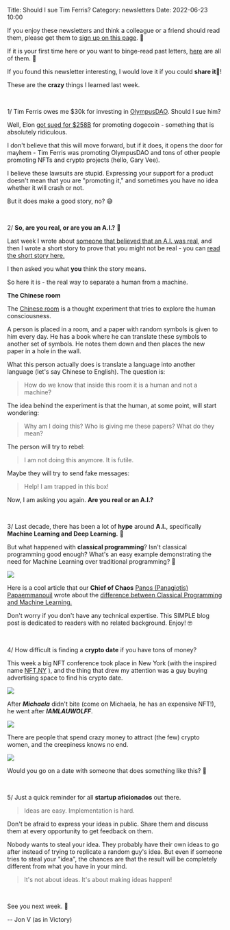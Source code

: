 Title: Should I sue Tim Ferris?
Category: newsletters
Date: 2022-06-23 10:00

If you enjoy these newsletters and think a colleague or a friend should read them, please get them to [sign up on this page](https://jon.io/). 📝

If it is your first time here or you want to binge-read past letters, [here](https://jon.io/category/newsletters) are all of them. 📰

If you found this newsletter interesting, I would love it if you could **share it**🔗!

These are the **crazy** things I learned last week.

<br>

1/ Tim Ferris owes me $30k for investing in [OlympusDAO](https://www.olympusdao.finance/). Should I sue him?

Well, Elon [got sued for $258B](https://coingeek.com/dogecoin-pyramid-scheme-promotion-lands-elon-musk-in-258b-lawsuit/) for promoting dogecoin - something that is absolutely ridiculous.

I don't believe that this will move forward, but if it does, it opens the door for mayhem - Tim Ferris was promoting OlympusDAO and tons of other people promoting NFTs and crypto projects (hello, Gary Vee).

I believe these lawsuits are stupid. Expressing your support for a product doesn't mean that you are "promoting it," and sometimes you have no idea whether it will crash or not.

But it does make a good story, no? 😅

<br>

2/ **So, are you real, or are you an A.I.?** 🧠

Last week I wrote about [someone that believed that an A.I. was real](https://jon.io/web5-and-ai), and then I wrote a short story to prove that you might not be real - you can [read the short story here.](https://jon.io/pages/day-minus-one)

I then asked you what **you** think the story means.

So here it is - the real way to separate a human from a machine.

**The Chinese room**

The [Chinese room](https://en.wikipedia.org/wiki/Chinese_room) is a thought experiment that tries to explore the human consciousness.

A person is placed in a room, and a paper with random symbols is given to him every day. He has a book where he can translate these symbols to another set of symbols. He notes them down and then places the new paper in a hole in the wall.

What this person actually does is translate a language into another language (let's say Chinese to English). The question is:

> How do we know that inside this room it is a human and not a machine?

The idea behind the experiment is that the human, at some point, will start wondering:

> Why am I doing this? Who is giving me these papers? What do they mean?

The person will try to rebel:

> I am not doing this anymore. It is futile.

Maybe they will try to send fake messages:

> Help! I am trapped in this box!

Now, I am asking you again. **Are you real or an A.I.?**

<br>

3/ Last decade, there has been a lot of **hype** around **A.I.**, specifically **Machine Learning and Deep Learning.**  🤖

But what happened with **classical programming**? Isn't classical programming good enough? What's an easy example demonstrating the need for Machine Learning over traditional programming? 🤔

![](https://sendfoxprod.b-cdn.net/media/HYtIRwshDFPW4u0ssgx4FpfJ24sZR5I2FsCwengf16325)

Here is a cool article that our **Chief of Chaos** [Panos (Panagiotis) Papaemmanouil](https://www.linkedin.com/in/panagiotis-papaemmanouil/) wrote about the [difference between Classical Programming and Machine Learning.](https://medium.com/codex/classical-programming-vs-machine-learning-in-plain-english-3f39c56673d9)

Don't worry if you don't have any technical expertise. This SIMPLE blog post is dedicated to readers with no related background. Enjoy! 🤓

<br>

4/ How difficult is finding a **crypto date** if you have tons of money?

This week a big NFT conference took place in New York (with the inspired name [NFT.NY](http://www.nft.nyc/) ), and the thing that drew my attention was a guy buying advertising space to find his crypto date.

![](https://sendfoxprod.b-cdn.net/media/leZ9D5luWkVxfPtAqGUrqgcD1QxIG9D3DJzdtuX116325)

After **_Michaela_** didn't bite (come on Michaela, he has an expensive NFT!), he went after **_IAMLAUWOLFF_**.

![](https://sendfoxprod.b-cdn.net/media/ZGp5ImWdcqBx6a8VenngwJIyDnsFYlByxKOB9kIK16325)

There are people that spend crazy money to attract (the few) crypto women, and the creepiness knows no end.

![](https://sendfoxprod.b-cdn.net/media/Is306u64atJcFOM1juNCN7sb4rz518Sla1MefSUl16325)

Would you go on a date with someone that does something like this? 🤔

<br>

5/ Just a quick reminder for all **startup aficionados** out there.

> Ideas are easy. Implementation is hard.

Don't be afraid to express your ideas in public. Share them and discuss them at every opportunity to get feedback on them.

Nobody wants to steal your idea. They probably have their own ideas to go after instead of trying to replicate a random guy's idea. But even if someone tries to steal your "idea", the chances are that the result will be completely different from what you have in your mind.

> It's not about ideas. It's about making ideas happen!

<br>

See you next week. 🚀

-- Jon V (as in Victory)